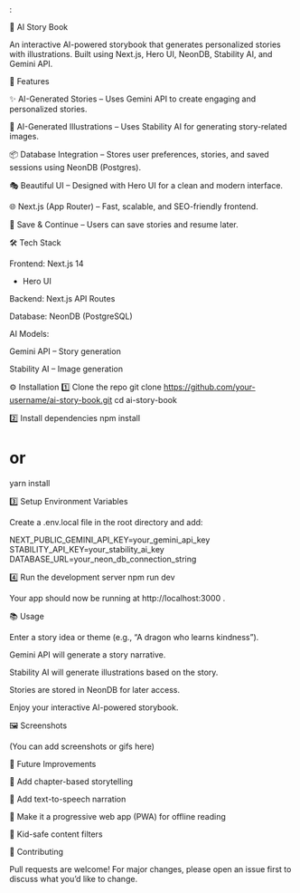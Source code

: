 :

📖 AI Story Book

An interactive AI-powered storybook that generates personalized stories with illustrations. Built using Next.js, Hero UI, NeonDB, Stability AI, and Gemini API.

🚀 Features

✨ AI-Generated Stories – Uses Gemini API to create engaging and personalized stories.

🎨 AI-Generated Illustrations – Uses Stability AI for generating story-related images.

📦 Database Integration – Stores user preferences, stories, and saved sessions using NeonDB (Postgres).

🎭 Beautiful UI – Designed with Hero UI for a clean and modern interface.

🌐 Next.js (App Router) – Fast, scalable, and SEO-friendly frontend.

💾 Save & Continue – Users can save stories and resume later.

🛠️ Tech Stack

Frontend: Next.js 14
 + Hero UI

Backend: Next.js API Routes

Database: NeonDB
 (PostgreSQL)

AI Models:

Gemini API
 – Story generation

Stability AI
 – Image generation

⚙️ Installation
1️⃣ Clone the repo
git clone https://github.com/your-username/ai-story-book.git
cd ai-story-book

2️⃣ Install dependencies
npm install
# or
yarn install

3️⃣ Setup Environment Variables

Create a .env.local file in the root directory and add:

NEXT_PUBLIC_GEMINI_API_KEY=your_gemini_api_key
STABILITY_API_KEY=your_stability_ai_key
DATABASE_URL=your_neon_db_connection_string

4️⃣ Run the development server
npm run dev


Your app should now be running at http://localhost:3000
.

📚 Usage

Enter a story idea or theme (e.g., “A dragon who learns kindness”).

Gemini API will generate a story narrative.

Stability AI will generate illustrations based on the story.

Stories are stored in NeonDB for later access.

Enjoy your interactive AI-powered storybook.

🖼️ Screenshots

(You can add screenshots or gifs here)

🔮 Future Improvements

📖 Add chapter-based storytelling

🎤 Add text-to-speech narration

📱 Make it a progressive web app (PWA) for offline reading

👶 Kid-safe content filters

🤝 Contributing

Pull requests are welcome! For major changes, please open an issue first to discuss what you’d like to change.
